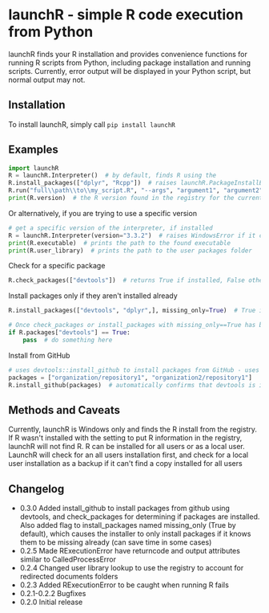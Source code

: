# launchR - simple R code execution from Python

launchR finds your R installation and provides convenience functions for running R scripts from Python, including
package installation and running scripts. Currently, error output will be displayed in your Python script,
but normal output may not.

## Installation

To install launchR, simply call `pip install launchR`

## Examples
```python
import launchR
R = launchR.Interpreter()  # by default, finds R using the 
R.install_packages(["dplyr", "Rcpp"])  # raises launchR.PackageInstallError on failure
R.run("full\\path\\to\\my_script.R", "--args", "argument1", "argument2",)  # raises launchR.RExecutionError on failure
print(R.version)  # the R version found in the registry for the current interpreter
```

Or alternatively, if you are trying to use a specific version
```python
# get a specific version of the interpreter, if installed
R = launchR.Interpreter(version="3.3.2")  # raises WindowsError if it can't be found
print(R.executable)  # prints the path to the found executable
print(R.user_library)  # prints the path to the user packages folder
```

Check for a specific package
```python
R.check_packages(["devtools"])  # returns True if installed, False otherwise. When providing more than one package, returns True only if all are installed
```

Install packages only if they aren't installed already
```python
R.install_packages(["devtools", "dplyr",], missing_only=True)  # True is the default

# Once check_packages or install_packages with missing_only==True has been run, we can just check R.packages["package_name"] for a True/False
if R.packages["devtools"] == True:
	pass  # do something here
```

Install from GitHub
```python
# uses devtools::install_github to install packages from GitHub - uses the same organization/repository format for installation
packages = ["organization/repository1", "organization2/repository1"] 
R.install_github(packages)  # automatically confirms that devtools is installed and installs it if it's missing
```


## Methods and Caveats

Currently, launchR is Windows only and finds the R install from the registry. If R wasn't installed with the setting
to put R information in the registry, launchR will not find R. R can be installed for all users or as a local user.
LaunchR will check for an all users installation first, and check for a local user installation as a backup if it can't
find a copy installed for all users

## Changelog
 * 0.3.0 Added install_github to install packages from github using devtools, and check_packages for determining if packages are installed. Also added flag to install_packages named missing_only (True by default), which causes the installer to only install packages if it knows them to be missing already (can save time in some cases)
 * 0.2.5 Made RExecutionError have returncode and output attributes similar to CalledProcessError
 * 0.2.4 Changed user library lookup to use the registry to account for redirected documents folders
 * 0.2.3 Added RExecutionError to be caught when running R fails
 * 0.2.1-0.2.2 Bugfixes
 * 0.2.0 Initial release